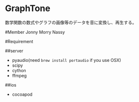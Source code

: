 # GraphTone
数学関数の数式やグラフの画像等のデータを音に変換し、再生する。

#Member
Jonny
Morry
Nassy

#Requirement

##server
* pyaudio(need `brew install portaudio` if you use OSX)
* scipy
* cython
* ffmpeg

##ios
* cocoapod
